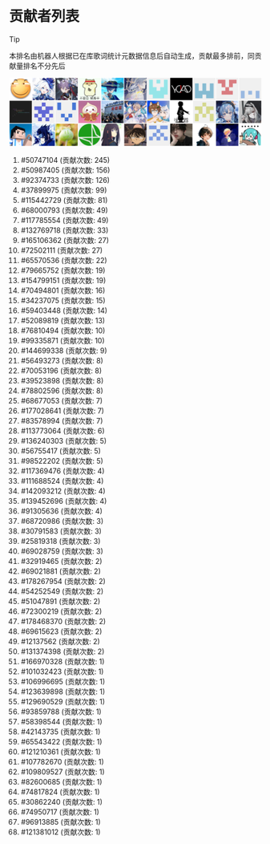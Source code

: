 # 贡献者列表

> [!TIP]
> 本排名由机器人根据已在库歌词统计元数据信息后自动生成，贡献最多排前，同贡献量排名不分先后

![贡献者头像画廊](./CONTRIBUTORS.svg)

1. #50747104 (贡献次数: 245)
2. #50987405 (贡献次数: 156)
3. #92374733 (贡献次数: 126)
4. #37899975 (贡献次数: 99)
5. #115442729 (贡献次数: 81)
6. #68000793 (贡献次数: 49)
7. #117785554 (贡献次数: 49)
8. #132769718 (贡献次数: 33)
9. #165106362 (贡献次数: 27)
10. #72502111 (贡献次数: 27)
11. #65570536 (贡献次数: 22)
12. #79665752 (贡献次数: 19)
13. #154799151 (贡献次数: 19)
14. #70494801 (贡献次数: 16)
15. #34237075 (贡献次数: 15)
16. #59403448 (贡献次数: 14)
17. #52089819 (贡献次数: 13)
18. #76810494 (贡献次数: 10)
19. #99335871 (贡献次数: 10)
20. #144699338 (贡献次数: 9)
21. #56493273 (贡献次数: 8)
22. #70053196 (贡献次数: 8)
23. #39523898 (贡献次数: 8)
24. #78802596 (贡献次数: 8)
25. #68677053 (贡献次数: 7)
26. #177028641 (贡献次数: 7)
27. #83578994 (贡献次数: 7)
28. #113773064 (贡献次数: 6)
29. #136240303 (贡献次数: 5)
30. #56755417 (贡献次数: 5)
31. #98522202 (贡献次数: 5)
32. #117369476 (贡献次数: 4)
33. #111688524 (贡献次数: 4)
34. #142093212 (贡献次数: 4)
35. #139452696 (贡献次数: 4)
36. #91305636 (贡献次数: 4)
37. #68720986 (贡献次数: 3)
38. #30791583 (贡献次数: 3)
39. #25819318 (贡献次数: 3)
40. #69028759 (贡献次数: 3)
41. #32919465 (贡献次数: 2)
42. #69021881 (贡献次数: 2)
43. #178267954 (贡献次数: 2)
44. #54252549 (贡献次数: 2)
45. #51047891 (贡献次数: 2)
46. #72300219 (贡献次数: 2)
47. #178468370 (贡献次数: 2)
48. #69615623 (贡献次数: 2)
49. #12137562 (贡献次数: 2)
50. #131374398 (贡献次数: 2)
51. #166970328 (贡献次数: 1)
52. #101032423 (贡献次数: 1)
53. #106996695 (贡献次数: 1)
54. #123639898 (贡献次数: 1)
55. #129690529 (贡献次数: 1)
56. #93859788 (贡献次数: 1)
57. #58398544 (贡献次数: 1)
58. #42143735 (贡献次数: 1)
59. #65543422 (贡献次数: 1)
60. #121210361 (贡献次数: 1)
61. #107782670 (贡献次数: 1)
62. #109809527 (贡献次数: 1)
63. #82600685 (贡献次数: 1)
64. #74817824 (贡献次数: 1)
65. #30862240 (贡献次数: 1)
66. #74950717 (贡献次数: 1)
67. #96913885 (贡献次数: 1)
68. #121381012 (贡献次数: 1)

